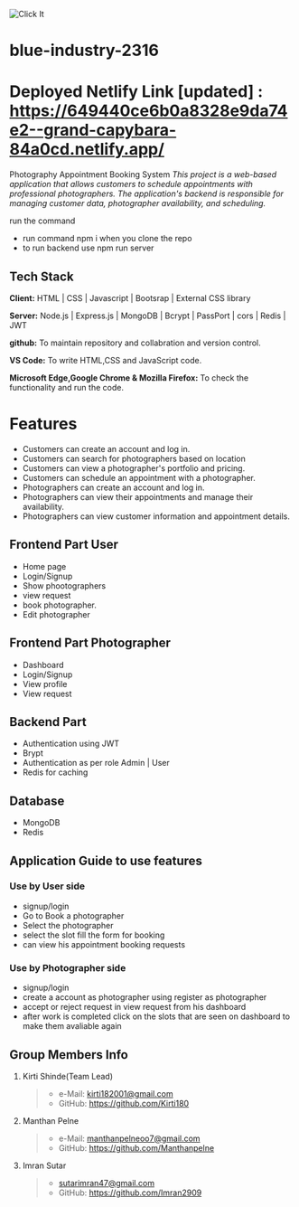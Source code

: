 ![Click It](https://user-images.githubusercontent.com/115463536/236754604-658eab7e-4823-4a29-bd15-ab68f71dedba.png)
# blue-industry-2316
# Deployed Netlify Link [updated] : https://649440ce6b0a8328e9da74e2--grand-capybara-84a0cd.netlify.app/

Photography Appointment Booking System
*This project is a web-based application that allows customers to schedule appointments with professional photographers. The application's backend is responsible for managing customer data, photographer availability, and scheduling.*

run the command 
- run command npm i when you clone the repo
- to run backend use npm run server

## Tech Stack

**Client:** HTML | CSS | Javascript | Bootsrap | External CSS library

**Server:** Node.js | Express.js | MongoDB | Bcrypt | PassPort | cors | Redis | JWT

**github:** To maintain repository and collabration and version control.

**VS Code:** To write HTML,CSS and JavaScript code.

**Microsoft Edge,Google Chrome & Mozilla Firefox:** To check the functionality and run the code.
# Features
- Customers can create an account and log in.
- Customers can search for photographers based on location
- Customers can view a photographer's portfolio and pricing.
- Customers can schedule an appointment with a photographer.
- Photographers can create an account and log in.
- Photographers can view their appointments and manage their availability.
- Photographers can view customer information and appointment details.
## Frontend Part User

- Home page
- Login/Signup
- Show phootographers
- view request
- book photographer.
- Edit photographer

## Frontend Part Photographer

- Dashboard
- Login/Signup
- View profile
- View request

## Backend Part
- Authentication using JWT
- Brypt 
- Authentication as per role Admin | User
- Redis for caching

## Database  
 - MongoDB
 - Redis
 
## Application Guide to use features
 ### Use by User side
-  signup/login 
-  Go to Book a photographer
-  Select the photographer
-  select the slot fill the form for booking
-  can view his appointment booking requests
 ### Use by Photographer side
-  signup/login 
-  create a account as photographer using register as photographer
-  accept or reject request in view request from his dashboard
-  after work is completed click on the slots that are seen on dashboard to make them avaliable again

  
## Group Members Info

1. Kirti Shinde(Team Lead)
   >    - e-Mail: kirti182001@gmail.com
   >    - GitHub: https://github.com/Kirti180


2. Manthan Pelne
   >    - e-Mail: manthanpelneoo7@gmail.com
   >    - GitHub: https://github.com/Manthanpelne


3. Imran Sutar
   >    - sutarimran47@gmail.com
   >    - GitHub: https://github.com/Imran2909

<br>

